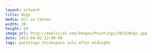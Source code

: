 ```yaml
---
layout: artwork
title: Wigs
media: Oil on Canvas
width: 30
height: 24
image_url: http://enelojial.com/Images/Paintings/2013/Wigs.jpg
date: 2013-04-02 12:00:00
tags: paintings thinkspace solo after-midnight
---
```

